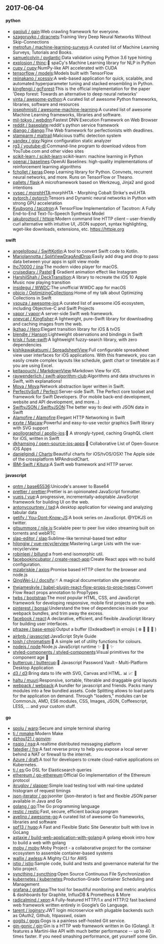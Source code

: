 ## 2017-06-04

#### python
* [gaojiuli / gain](https://github.com/gaojiuli/gain):Web crawling framework for everyone.
* [szagoruyko / diracnets](https://github.com/szagoruyko/diracnets):Training Very Deep Neural Networks Without Skip-Connections
* [metrofun / machine-learning-surveys](https://github.com/metrofun/machine-learning-surveys):A curated list of Machine Learning Surveys, Tutorials and Books.
* [samuelcolvin / pydantic](https://github.com/samuelcolvin/pydantic):Data validation using Python 3.6 type hinting
* [explosion / thinc](https://github.com/explosion/thinc):🔮 spaCy's Machine Learning library for NLP in Python
* [cupy / cupy](https://github.com/cupy/cupy):NumPy-like API accelerated with CUDA
* [tensorflow / models](https://github.com/tensorflow/models):Models built with TensorFlow
* [reiinakano / xcessiv](https://github.com/reiinakano/xcessiv):A web-based application for quick, scalable, and automated hyperparameter tuning and stacked ensembling in Python.
* [kingfengji / gcForest](https://github.com/kingfengji/gcForest):This is the official implementation for the paper 'Deep forest: Towards an alternative to deep neural networks'
* [vinta / awesome-python](https://github.com/vinta/awesome-python):A curated list of awesome Python frameworks, libraries, software and resources
* [josephmisiti / awesome-machine-learning](https://github.com/josephmisiti/awesome-machine-learning):A curated list of awesome Machine Learning frameworks, libraries and software.
* [mil-tokyo / webdnn](https://github.com/mil-tokyo/webdnn):Fastest DNN Execution Framework on Web Browser
* [reddit / baseplate](https://github.com/reddit/baseplate):reddit's python service framework
* [django / django](https://github.com/django/django):The Web framework for perfectionists with deadlines.
* [stamparm / maltrail](https://github.com/stamparm/maltrail):Malicious traffic detection system
* [yandex / gixy](https://github.com/yandex/gixy):Nginx configuration static analyzer
* [rg3 / youtube-dl](https://github.com/rg3/youtube-dl):Command-line program to download videos from YouTube.com and other video sites
* [scikit-learn / scikit-learn](https://github.com/scikit-learn/scikit-learn):scikit-learn: machine learning in Python
* [openai / baselines](https://github.com/openai/baselines):OpenAI Baselines: high-quality implementations of reinforcement learning algorithms
* [fchollet / keras](https://github.com/fchollet/keras):Deep Learning library for Python. Convnets, recurrent neural networks, and more. Runs on TensorFlow or Theano.
* [pallets / flask](https://github.com/pallets/flask):A microframework based on Werkzeug, Jinja2 and good intentions
* [vysec / morphHTA](https://github.com/vysec/morphHTA):morphHTA - Morphing Cobalt Strike's evil.HTA
* [pytorch / pytorch](https://github.com/pytorch/pytorch):Tensors and Dynamic neural networks in Python with strong GPU acceleration
* [Kyubyong / tacotron](https://github.com/Kyubyong/tacotron):A TensorFlow Implementation of Tacotron: A Fully End-to-End Text-To-Speech Synthesis Model
* [jakubroztocil / httpie](https://github.com/jakubroztocil/httpie):Modern command line HTTP client – user-friendly curl alternative with intuitive UI, JSON support, syntax highlighting, wget-like downloads, extensions, etc. https://httpie.org

#### swift
* [angelolloqui / SwiftKotlin](https://github.com/angelolloqui/SwiftKotlin):A tool to convert Swift code to Kotlin.
* [MarioIannotta / SplitViewDragAndDrop](https://github.com/MarioIannotta/SplitViewDragAndDrop):Easily add drag and drop to pass data between your apps in split view mode
* [lhc70000 / iina](https://github.com/lhc70000/iina):The modern video player for macOS.
* [cruisediary / Pastel](https://github.com/cruisediary/Pastel):🎨 Gradient animation effect like Instagram
* [HarshilShah / DeckTransition](https://github.com/HarshilShah/DeckTransition):A library to recreate the iOS 10 Apple Music now playing transition
* [insidegui / WWDC](https://github.com/insidegui/WWDC):The unofficial WWDC app for macOS
* [objcio / OptimizingCollections](https://github.com/objcio/OptimizingCollections):Home of my talk about Optimizing Collections in Swift
* [vsouza / awesome-ios](https://github.com/vsouza/awesome-ios):A curated list of awesome iOS ecosystem, including Objective-C and Swift Projects
* [vapor / vapor](https://github.com/vapor/vapor):A server-side Swift web framework.
* [onevcat / Kingfisher](https://github.com/onevcat/Kingfisher):A lightweight, pure-Swift library for downloading and caching images from the web.
* [lkzhao / Hero](https://github.com/lkzhao/Hero):Elegant transition library for iOS & tvOS
* [blendle / Hanson](https://github.com/blendle/Hanson):Lightweight observations and bindings in Swift
* [krisk / fuse-swift](https://github.com/krisk/fuse-swift):A lightweight fuzzy-search library, with zero dependencies
* [kishikawakatsumi / SpreadsheetView](https://github.com/kishikawakatsumi/SpreadsheetView):Full configurable spreadsheet view user interfaces for iOS applications. With this framework, you can easily create complex layouts like schedule, gantt chart or timetable as if you are using Excel.
* [keitaoouchi / MarkdownView](https://github.com/keitaoouchi/MarkdownView):Markdown View for iOS.
* [raywenderlich / swift-algorithm-club](https://github.com/raywenderlich/swift-algorithm-club):Algorithms and data structures in Swift, with explanations!
* [Moya / Moya](https://github.com/Moya/Moya):Network abstraction layer written in Swift.
* [PerfectlySoft / Perfect](https://github.com/PerfectlySoft/Perfect):Server-side Swift. The Perfect core toolset and framework for Swift Developers. (For mobile back-end development, website and API development, and more…)
* [SwiftyJSON / SwiftyJSON](https://github.com/SwiftyJSON/SwiftyJSON):The better way to deal with JSON data in Swift
* [Alamofire / Alamofire](https://github.com/Alamofire/Alamofire):Elegant HTTP Networking in Swift
* [exyte / Macaw](https://github.com/exyte/Macaw):Powerful and easy-to-use vector graphics Swift library with SVG support
* [apollographql / apollo-ios](https://github.com/apollographql/apollo-ios):📱 A strongly-typed, caching GraphQL client for iOS, written in Swift
* [dkhamsing / open-source-ios-apps](https://github.com/dkhamsing/open-source-ios-apps):📱 Collaborative List of Open-Source iOS Apps
* [danielgindi / Charts](https://github.com/danielgindi/Charts):Beautiful charts for iOS/tvOS/OSX! The Apple side of the crossplatform MPAndroidChart.
* [IBM-Swift / Kitura](https://github.com/IBM-Swift/Kitura):A Swift web framework and HTTP server.

#### javascript
* [qntm / base65536](https://github.com/qntm/base65536):Unicode's answer to Base64
* [prettier / prettier](https://github.com/prettier/prettier):Prettier is an opinionated JavaScript formatter.
* [vuejs / vue](https://github.com/vuejs/vue):A progressive, incrementally-adoptable JavaScript framework for building UI on the web.
* [antonycourtney / tad](https://github.com/antonycourtney/tad):A desktop application for viewing and analyzing tabular data
* [getify / You-Dont-Know-JS](https://github.com/getify/You-Dont-Know-JS):A book series on JavaScript. @YDKJS on twitter.
* [gitsummore / nile.js](https://github.com/gitsummore/nile.js):Scalable peer to peer live video streaming built on torrents and webRTC
* [slap-editor / slap](https://github.com/slap-editor/slap):Sublime-like terminal-based text editor
* [hilongjw / vue-recyclerview](https://github.com/hilongjw/vue-recyclerview):Mastering Large Lists with the vue-recyclerview
* [robinleej / billund](https://github.com/robinleej/billund):a front-end isomorphic util.
* [facebookincubator / create-react-app](https://github.com/facebookincubator/create-react-app):Create React apps with no build configuration.
* [mzabriskie / axios](https://github.com/mzabriskie/axios):Promise based HTTP client for the browser and node.js
* [QingWei-Li / docsify](https://github.com/QingWei-Li/docsify):🃏 A magical documentation site generator.
* [thejameskyle / babel-plugin-react-flow-props-to-prop-types](https://github.com/thejameskyle/babel-plugin-react-flow-props-to-prop-types):Convert Flow React props annotation to PropTypes
* [twbs / bootstrap](https://github.com/twbs/bootstrap):The most popular HTML, CSS, and JavaScript framework for developing responsive, mobile first projects on the web.
* [pinterest / bonsai](https://github.com/pinterest/bonsai):Understand the tree of dependencies inside your webpack bundles, and trim away the excess.
* [facebook / react](https://github.com/facebook/react):A declarative, efficient, and flexible JavaScript library for building user interfaces.
* [pfrazee / base-emoji](https://github.com/pfrazee/base-emoji):Output a buffer (0xdeadbeef) in emojis ( ❄️ 🐼 🚓 👅 )
* [airbnb / javascript](https://github.com/airbnb/javascript):JavaScript Style Guide
* [toish / chromatism](https://github.com/toish/chromatism):🌈 A simple set of utility functions for colours.
* [nodejs / node](https://github.com/nodejs/node):Node.js JavaScript runtime ✨ 🐢 🚀 ✨
* [styled-components / styled-components](https://github.com/styled-components/styled-components):Visual primitives for the component age 💅
* [buttercup / buttercup](https://github.com/buttercup/buttercup):🔑 Javascript Password Vault - Multi-Platform Desktop Application
* [d3 / d3](https://github.com/d3/d3):Bring data to life with SVG, Canvas and HTML. 📊 📈 🎉
* [haltu / muuri](https://github.com/haltu/muuri):Responsive, sortable, filterable and draggable grid layouts
* [webpack / webpack](https://github.com/webpack/webpack):A bundler for javascript and friends. Packs many modules into a few bundled assets. Code Splitting allows to load parts for the application on demand. Through "loaders," modules can be CommonJs, AMD, ES6 modules, CSS, Images, JSON, Coffeescript, LESS, ... and your custom stuff.

#### go
* [spolu / warp](https://github.com/spolu/warp):Secure and simple terminal sharing
* [tj / mmake](https://github.com/tj/mmake):Modern Make
* [dzhou121 / gonvim](https://github.com/dzhou121/gonvim):
* [nsqio / nsq](https://github.com/nsqio/nsq):A realtime distributed messaging platform
* [fatedier / frp](https://github.com/fatedier/frp):A fast reverse proxy to help you expose a local server behind a NAT or firewall to the internet.
* [Azure / draft](https://github.com/Azure/draft):A tool for developers to create cloud-native applications on Kubernetes.
* [tj / es](https://github.com/tj/es):Go DSL for Elasticsearch queries
* [ethereum / go-ethereum](https://github.com/ethereum/go-ethereum):Official Go implementation of the Ethereum protocol
* [ikruglov / slapper](https://github.com/ikruglov/slapper):Simple load testing tool with real-time updated histogram of request timings
* [json-iterator / go](https://github.com/json-iterator/go):jsoniter (json-iterator) is fast and flexible JSON parser available in Java and Go
* [golang / go](https://github.com/golang/go):The Go programming language
* [restic / restic](https://github.com/restic/restic):Fast, secure, efficient backup program
* [avelino / awesome-go](https://github.com/avelino/awesome-go):A curated list of awesome Go frameworks, libraries and software
* [spf13 / hugo](https://github.com/spf13/hugo):A Fast and Flexible Static Site Generator built with love in GoLang
* [astaxie / build-web-application-with-golang](https://github.com/astaxie/build-web-application-with-golang):A golang ebook intro how to build a web with golang
* [moby / moby](https://github.com/moby/moby):Moby Project - a collaborative project for the container ecosystem to assemble container-based systems
* [wallix / awless](https://github.com/wallix/awless):A Mighty CLI for AWS
* [istio / istio](https://github.com/istio/istio):Sample code, build and tests and governance material for the Istio project.
* [syncthing / syncthing](https://github.com/syncthing/syncthing):Open Source Continuous File Synchronization
* [kubernetes / kubernetes](https://github.com/kubernetes/kubernetes):Production-Grade Container Scheduling and Management
* [grafana / grafana](https://github.com/grafana/grafana):The tool for beautiful monitoring and metric analytics & dashboards for Graphite, InfluxDB & Prometheus & More
* [radicalmind / xeon](https://github.com/radicalmind/xeon):A Fully-featured HTTP/1.x and HTTP/2 fast backend web framework written entirely in Google’s Go Language.
* [tarent / loginsrv](https://github.com/tarent/loginsrv):JWT login microservice with plugable backends such as OAuth2, Github, htpasswd, osiam
* [gogits / gogs](https://github.com/gogits/gogs):Gogs is a painless self-hosted Git service.
* [gin-gonic / gin](https://github.com/gin-gonic/gin):Gin is a HTTP web framework written in Go (Golang). It features a Martini-like API with much better performance -- up to 40 times faster. If you need smashing performance, get yourself some Gin.
